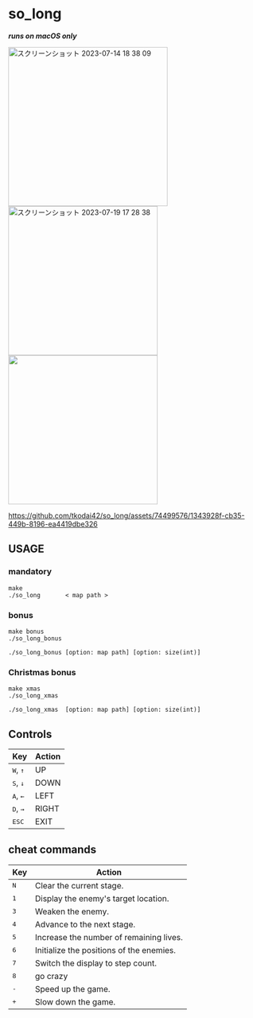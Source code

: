 # so_long
***runs on macOS only***

<img width="320" alt="スクリーンショット 2023-07-14 18 38 09" src="https://github.com/tkodai42/so_long/assets/74499576/a32d0ca7-733c-4a79-98e4-0ff31dc1a093">

<img width="300" alt="スクリーンショット 2023-07-19 17 28 38" src="https://github.com/tkodai42/so_long/assets/74499576/2b8dfdeb-f973-451d-b962-23efbdda0a84">

<img width="300" src="https://github.com/tkodai42/so_long/assets/74499576/46b27502-0baa-442d-bd1e-03735f70e454">


https://github.com/tkodai42/so_long/assets/74499576/1343928f-cb35-449b-8196-ea4419dbe326


## USAGE
### mandatory
```
make
./so_long       < map path >
```
### bonus
```
make bonus
./so_long_bonus
```
```
./so_long_bonus [option: map path] [option: size(int)]
```
### Christmas bonus
```
make xmas
./so_long_xmas
```
```
./so_long_xmas  [option: map path] [option: size(int)]
```
## Controls
 
| Key | Action |
|---|---|
| <kbd>W</kbd>, <kbd>↑</kbd>| UP |
| <kbd>S</kbd>, <kbd>↓</kbd>| DOWN |
| <kbd>A</kbd>, <kbd>←</kbd>| LEFT |
| <kbd>D</kbd>, <kbd>→</kbd>| RIGHT |
| <kbd>ESC</kbd>| EXIT |


## cheat commands

| Key | Action |
|---|---|
| <kbd>N</kbd> | Clear the current stage. |
| <kbd>1</kbd> | Display the enemy's target location. |
| <kbd>3</kbd> | Weaken the enemy. |
| <kbd>4</kbd> | Advance to the next stage. |
| <kbd>5</kbd> | Increase the number of remaining lives. |
| <kbd>6</kbd> | Initialize the positions of the enemies. |
| <kbd>7</kbd> | Switch the display to step count. |
| <kbd>8</kbd> | go crazy |
| <kbd>-</kbd> | Speed up the game. |
| <kbd>+</kbd> | Slow down the game. |
